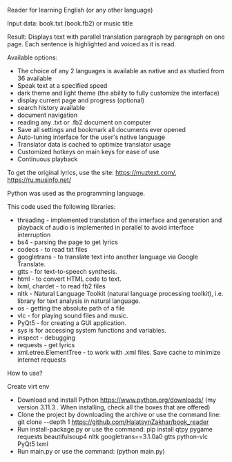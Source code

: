 Reader for learning English (or any other language)

Input data: book.txt (book.fb2) or music title

Result: Displays text with parallel translation paragraph by paragraph on one page. Each sentence is highlighted and voiced as it is read.

Available options:

* The choice of any 2 languages is available as native and as studied from 36 available
* Speak text at a specified speed
* dark theme and light theme (the ability to fully customize the interface)
* display current page and progress (optional)
* search history available
* document navigation
* reading any .txt or .fb2 document on computer
* Save all settings and bookmark all documents ever opened
* Auto-tuning interface for the user's native language
* Translator data is cached to optimize translator usage
* Customized hotkeys on main keys for ease of use
* Continuous playback

To get the original lyrics, use the site: https://muztext.com/, https://ru.musinfo.net/

Python was used as the programming language.

This code used the following libraries:
* threading - implemented translation of the interface and generation and playback of audio is implemented in parallel to avoid interface interruption
* bs4 - parsing the page to get lyrics
* codecs - to read txt files
* googletrans - to translate text into another language via Google Translate.
* gtts - for text-to-speech synthesis.
* html - to convert HTML code to text.
* lxml, chardet - to read fb2 files
* nltk - Natural Language Toolkit (natural language processing toolkit), i.e. library for text analysis in natural language.
* os - getting the absolute path of a file
* vlc - for playing sound files and music.
* PyQt5 - for creating a GUI application.
* sys is for accessing system functions and variables.
* inspect - debugging
* requests - get lyrics
* xml.etree.ElementTree  - to work with .xml files. Save cache to minimize internet requests

How to use?

Create virt env
* Download and install Python https://www.python.org/downloads/ (my version 3.11.3 . When installing, check all the boxes that are offered)
* Сlone the project by downloading the archive or use the command line: git clone --depth 1 https://github.com/HalatsynZakhar/book_reader
* Run install-package.py or use the command: pip install qtpy pygame requests beautifulsoup4 nltk googletrans==3.1.0a0 gtts python-vlc PyQt5 lxml
* Run main.py or use the command: (python main.py)